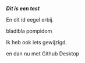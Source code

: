 
***Dit is een test***

En dit id eegel erbij.

bladibla
pompidom

Ik heb ook iets gewijzigd.

en dan nu met Github Desktop 

